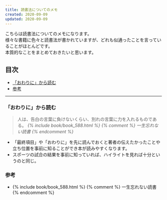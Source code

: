 ```yaml
---
title: 読書法についてのメモ
created: 2020-09-09
updated: 2020-09-09
---
```

こちらは読書法についてのメモになります。  
様々な書籍に色々と読書法が書かれていますが、どれも似通ったことを言っていることがほとんどです。  
本質的なことをまとめておきたいと思います。

## <a name="index">目次</a>

- [「おわりに」から読む](#read-from-the-end)
- [参考](#reference)

* * *

### <a name="read-from-the-end">「おわりに」から読む<a/>

> 人は、告白の言葉に負けないくらい、別れの言葉に力を入れるものである。
> <cite>{% include book/book_588.html %} {% comment %} 一生忘れない読書 {% endcomment %}</cite>

- 「最終項目」や「おわりに」を先に読んでおくと著者の伝えたかったことや立ち位置を事前に知ることができ本が読みやすくなります。
- スポーツの試合の結果を事前に知っていれば、ハイライトを見れば十分というのと同じ。

### <a name="reference">参考</a>

- {% include book/book_588.html %} {% comment %} 一生忘れない読書 {% endcomment %}
